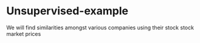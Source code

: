 # Unsupervised-example
We will find similarities amongst various companies using their stock stock market prices
